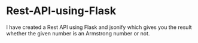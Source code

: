 # Rest-API-using-Flask
I have created a Rest API using Flask and jsonify which gives you the result whether the given number is an Armstrong number or not.

